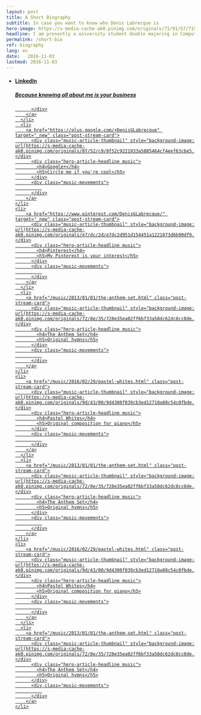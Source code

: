 ```yaml
---
layout: post
title: A Short Biography
subtitle: In case you want to know who Denis Labrecque is
hero-image: https://s-media-cache-ak0.pinimg.com/originals/71/91/57/7191571c18ed50608503e9319fa56b75.jpg
headline: I am presently a university student double majoring in Computer Information Systems and Graphic Design.
permalink: /short-bio
ref: biography
lang: en
date:   2016-11-03
lastmod: 2016-11-03
---
```

<ul class="post-stream-container no-span">
    <li>
        <a href="https://www.linkedin.com/in/denisglabrecque" target="_new" class="post-stream-card">
          <div class="music-article-thumbnail" style="background-image: url(https://s-media-cache-ak0.pinimg.com/originals/fa/52/c1/fa52c1c9de9c3d7f3314ee3b1d505fc0.png)"></div>
          <div class="hero-article-headline music">
            <h4>LinkedIn</h4>
            <h5>Because knowing all about me is your business</h5>
          </div>
          <div class="music-movements">
              
          </div>
        </a>
      </li>
      <li>
        <a href="https://plus.google.com/+DenisGLabrecque" target="_new" class="post-stream-card">
          <div class="music-article-thumbnail" style="background-image: url(https://s-media-cache-ak0.pinimg.com/originals/8f/52/c9/8f52c9221933a5885464cf4eef63cbe5.png)"></div>
          <div class="hero-article-headline music">
            <h4>Google+</h4>
            <h5>Circle me if you're cool</h5>
          </div>
          <div class="music-movements">
              
          </div>
        </a>
    </li>
    <li>
        <a href="https://www.pinterest.com/DenisGLabrecque/" target="_new" class="post-stream-card">
          <div class="music-article-thumbnail" style="background-image: url(https://s-media-cache-ak0.pinimg.com/originals/e7/dc/2d/e7dc2d951d154451a1221073d6b90df9.png)"></div>
          <div class="hero-article-headline music">
            <h4>Pinterest</h4>
            <h5>My Pinterest is your interest</h5>
          </div>
          <div class="music-movements">
              
          </div>
        </a>
      </li>
      <li>
        <a href="/music/2013/01/01/the-anthem-set.html" class="post-stream-card">
          <div class="music-article-thumbnail" style="background-image: url(https://s-media-cache-ak0.pinimg.com/originals/72/8e/35/728e35ea02ff6bf33a58dc62dc8cc0de.jpg)"></div>
          <div class="hero-article-headline music">
            <h4>The Anthem Set</h4>
            <h5>Original hymns</h5>
          </div>
          <div class="music-movements">
              
          </div>
        </a>
    </li>
    <li>
        <a href="/music/2016/02/29/pastel-whites.html" class="post-stream-card">
          <div class="music-article-thumbnail" style="background-image: url(https://s-media-cache-ak0.pinimg.com/originals/9d/43/00/9d4300f039cb3ed12710a08c54c0fbde.jpg)"></div>
          <div class="hero-article-headline music">
            <h4>Pastel Whites</h4>
            <h5>Original composition for piano</h5>
          </div>
          <div class="music-movements">
              
          </div>
        </a>
      </li>
      <li>
        <a href="/music/2013/01/01/the-anthem-set.html" class="post-stream-card">
          <div class="music-article-thumbnail" style="background-image: url(https://s-media-cache-ak0.pinimg.com/originals/72/8e/35/728e35ea02ff6bf33a58dc62dc8cc0de.jpg)"></div>
          <div class="hero-article-headline music">
            <h4>The Anthem Set</h4>
            <h5>Original hymns</h5>
          </div>
          <div class="music-movements">
              
          </div>
        </a>
    </li>
    <li>
        <a href="/music/2016/02/29/pastel-whites.html" class="post-stream-card">
          <div class="music-article-thumbnail" style="background-image: url(https://s-media-cache-ak0.pinimg.com/originals/9d/43/00/9d4300f039cb3ed12710a08c54c0fbde.jpg)"></div>
          <div class="hero-article-headline music">
            <h4>Pastel Whites</h4>
            <h5>Original composition for piano</h5>
          </div>
          <div class="music-movements">
              
          </div>
        </a>
      </li>
      <li>
        <a href="/music/2013/01/01/the-anthem-set.html" class="post-stream-card">
          <div class="music-article-thumbnail" style="background-image: url(https://s-media-cache-ak0.pinimg.com/originals/72/8e/35/728e35ea02ff6bf33a58dc62dc8cc0de.jpg)"></div>
          <div class="hero-article-headline music">
            <h4>The Anthem Set</h4>
            <h5>Original hymns</h5>
          </div>
          <div class="music-movements">
              
          </div>
        </a>
    </li>
</ul>
